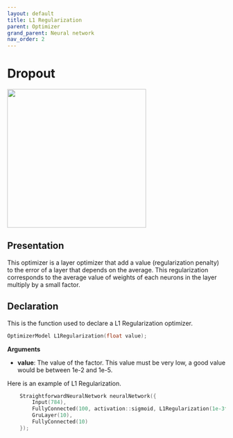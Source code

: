 ```yaml
---
layout: default
title: L1 Regularization
parent: Optimizer
grand_parent: Neural network
nav_order: 2
---
```


# Dropout
<p>
    <img src="{{site.baseurl}}/assets/images/neural_network/l1_regularization.png" att="L1 Regularization" width="320px" class="center"/>
</p>

## Presentation
This optimizer is a layer optimizer that add a value (regularization penalty) to the error of a layer that depends on the average. This regularization corresponds to the average value of weights of each neurons in the layer multiply by a small factor.

## Declaration
This is the function used to declare a L1 Regularization optimizer.
```cpp
OptimizerModel L1Regularization(float value);
```
**Arguments**
 * **value**: The value of the factor. This value must be very low, a good value would be between 1e-2 and 1e-5.

Here is an example of L1 Regularization.
```cpp
    StraightforwardNeuralNetwork neuralNetwork({
        Input(784),
        FullyConnected(100, activation::sigmoid, L1Regularization(1e-3f)),
        GruLayer(10),
        FullyConnected(10)
    });
```
